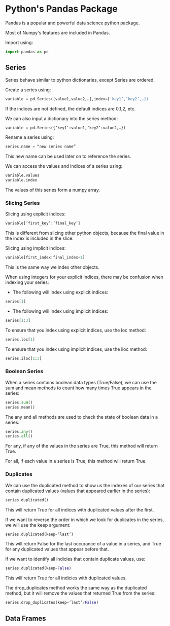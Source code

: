 # Python's Pandas Package
Pandas is a popular and powerful data science python package.

Most of Numpy's features are included in Pandas.

Import using:
```Python
import pandas as pd
```
## Series
Series behave similar to python dictionaries, except Series are ordered.

Create a series using:
```Python
variable = pd.Series([value1,value2,…],index=['key1’,’key2’,…])
```
If the indices are not defined, the default indices are 0,1,2, etc.

We can also input a dictionary into the series method:
```Python
variable = pd.Series({‘key1’:value1,’key2’:value2,…})
```
Rename a series using:
```Python
series.name = “new series name”
```
This new name can be used later on to reference the series.

We can access the values and indices of a series using:
```Python
variable.values
variable.index
```
The values of this series form a numpy array.
### Slicing Series
Slicing using explicit indices:
```Python
variable[‘first_key’:’final_key’]
```
This is different from slicing other python objects, because the	final value in the index is included in the slice.

Slicing using implicit indices:
```Python
variable[first_index:final_index+1]
```
This is the same way we index other objects.

When using integers for your explicit indices, there may be confusion	when indexing your series:

- The following will index using explicit indices:
```Python
series[1]
```
- The following will index using implicit indices:
```Python
series[1:3]
```
To ensure that you index using explicit indices, use the loc method:
```Python
series.loc[1]
```
To ensure that you index using implicit indices, use the iloc	method:
```Python
series.iloc[1:3]
```
### Boolean Series
When a series contains boolean data types (True/False), we can use the sum and mean methods to count how many times True appears in the series:
```Python
series.sum()
series.mean()
```
The any and all methods are used to check the state of boolean data in a series:
```Python
series.any()
series.all()
```
For any, if any of the values in the series are True, this method will return True.

For all, if each value in a series is True, this method will return	True.
### Duplicates
We can use the duplicated method to show us the indexes of our series that contain duplicated values (values that appeared earlier in the series):
```Python
series.duplicated()
```
This will return True for all indices with duplicated values after the first.

If we want to reverse the order in which we look for duplicates in the	series, we will use the keep argument:
```Python
series.duplicated(keep=’last’)
```
This will return False for the last occurance of a value in a series,	and True for any duplicated values that appear before that.

If we want to identify all indicies that contain duplicate values, use:
```Python
series.duplicated(keep=False)
```
This will return True for all indicies with duplicated values.

The drop_duplicates method works the same way as the duplicated	method, but it will remove the values that returned True from the series:
```Python
series.drop_duplicates(keep=’last’/False)
```
## Data Frames
